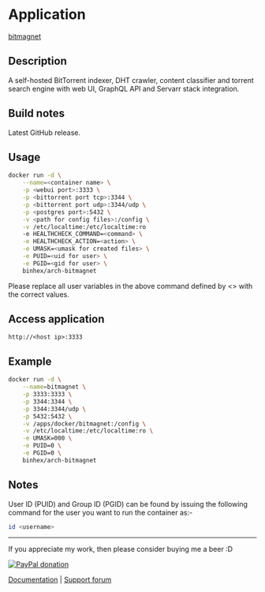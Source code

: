 # Application

[bitmagnet](https://github.com/bitmagnet-io/bitmagnet)

## Description

A self-hosted BitTorrent indexer, DHT crawler, content classifier and torrent
search engine with web UI, GraphQL API and Servarr stack integration.

## Build notes

Latest GitHub release.

## Usage

```bash
docker run -d \
    --name=<container name> \
    -p <webui port>:3333 \
    -p <bittorrent port tcp>:3344 \
    -p <bittorrent port udp>:3344/udp \
    -p <postgres port>:5432 \
    -v <path for config files>:/config \
    -v /etc/localtime:/etc/localtime:ro
    -e HEALTHCHECK_COMMAND=<command> \
    -e HEALTHCHECK_ACTION=<action> \
    -e UMASK=<umask for created files> \
    -e PUID=<uid for user> \
    -e PGID=<gid for user> \
    binhex/arch-bitmagnet
```

Please replace all user variables in the above command defined by <> with the
correct values.

## Access application

`http://<host ip>:3333`

## Example

```bash
docker run -d \
    --name=bitmagnet \
    -p 3333:3333 \
    -p 3344:3344 \
    -p 3344:3344/udp \
    -p 5432:5432 \
    -v /apps/docker/bitmagnet:/config \
    -v /etc/localtime:/etc/localtime:ro \
    -e UMASK=000 \
    -e PUID=0 \
    -e PGID=0 \
    binhex/arch-bitmagnet
```

## Notes

User ID (PUID) and Group ID (PGID) can be found by issuing the following
command for the user you want to run the container as:-

```bash
id <username>
```

___
If you appreciate my work, then please consider buying me a beer  :D

[![PayPal donation](https://www.paypal.com/en_US/i/btn/btn_donate_SM.gif)](https://www.paypal.com/cgi-bin/webscr?cmd=_s-xclick&hosted_button_id=MM5E27UX6AUU4)

[Documentation](https://github.com/binhex/documentation) | [Support forum](https://forums.unraid.net/topic/174999-support-binhex-bitmagnet)
